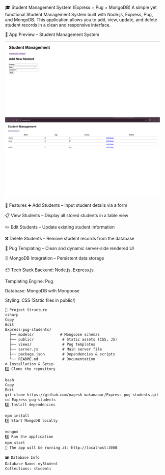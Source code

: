 🎓 Student Management System (Express + Pug + MongoDB)
A simple yet functional Student Management System built with Node.js, Express, Pug, and MongoDB.
This application allows you to add, view, update, and delete student records in a clean and responsive interface.

📸 App Preview – Student Management System

![image alt](https://github.com/nagesh-makanapur/Express-pug-students/blob/ea46910ce5bff2173e9c311ffb82b55082b1121f/Express-pug-students/Snapshots/Preview%20.png)
![image alt](https://github.com/nagesh-makanapur/Express-pug-students/blob/482236cd98145129c93111c3babdfda8c6afdd1d/Express-pug-students/Snapshots/2.png)


📌 Features
➕ Add Students – Input student details via a form

📋 View Students – Display all stored students in a table view

✏️ Edit Students – Update existing student information

❌ Delete Students – Remove student records from the database

🎨 Pug Templating – Clean and dynamic server-side rendered UI

🗄 MongoDB Integration – Persistent data storage

📦 Tech Stack
Backend: Node.js, Express.js

Templating Engine: Pug

Database: MongoDB with Mongoose

Styling: CSS (Static files in public/)

```
📂 Project Structure
csharp
Copy
Edit
Express-pug-students/
  ├── models/            # Mongoose schemas
  ├── public/             # Static assets (CSS, JS)
  ├── views/              # Pug templates
  ├── server.js           # Main server file
  ├── package.json        # Dependencies & scripts
  └── README.md           # Documentation
⚙️ Installation & Setup
1️⃣ Clone the repository

bash
Copy
Edit
git clone https://github.com/nagesh-makanapur/Express-pug-students.git
cd Express-pug-students
2️⃣ Install dependencies

npm install
3️⃣ Start MongoDB locally

mongod
4️⃣ Run the application
npm start
📍 The app will be running at: http://localhost:3000

🗃 Database Info
Database Name: myStudent
Collections: students
